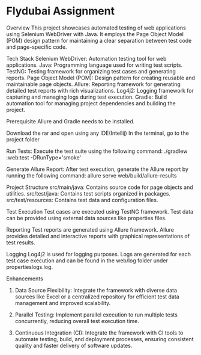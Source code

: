 # Flydubai Assignment

Overview
This project showcases automated testing of web applications using Selenium WebDriver with Java. 
It employs the Page Object Model (POM) design pattern for maintaining a clear separation between test code and page-specific code.

Tech Stack
Selenium WebDriver: Automation testing tool for web applications.
Java: Programming language used for writing test scripts.
TestNG: Testing framework for organizing test cases and generating reports.
Page Object Model (POM): Design pattern for creating reusable and maintainable page objects.
Allure: Reporting framework for generating detailed test reports with rich visualizations.
Log4j2: Logging framework for capturing and managing logs during test execution.
Gradle: Build automation tool for managing project dependencies and building the project.

Prerequisite
Allure and Gradle needs to be installed.

Download the rar and open using any IDE(Intellij)
In the terminal, go to the project folder

Run Tests: Execute the test suite using the following command:
./gradlew :web:test -DRunType='smoke'

Generate Allure Report: After test execution, generate the Allure report by running the following command:
allure serve web/build/allure-results

Project Structure
src/main/java: Contains source code for page objects and utilities.
src/test/java: Contains test scripts organized in packages.
src/test/resources: Contains test data and configuration files.

Test Execution
Test cases are executed using TestNG framework.
Test data can be provided using external data sources like properties files.

Reporting
Test reports are generated using Allure framework.
Allure provides detailed and interactive reports with graphical representations of test results.

Logging
Log4j2 is used for logging purposes.
Logs are generated for each test case execution and can be found in the web/log folder under propertieslogs.log.

Enhancements
1. Data Source Flexibility:
   Integrate the framework with diverse data sources like Excel or a centralized repository for efficient test data management and improved scalability.

2. Parallel Testing:
   Implement parallel execution to run multiple tests concurrently, reducing overall test execution time.

3. Continuous Integration (CI):
   Integrate the framework with CI tools to automate testing, build, and deployment processes, ensuring consistent quality and faster delivery of software updates.

